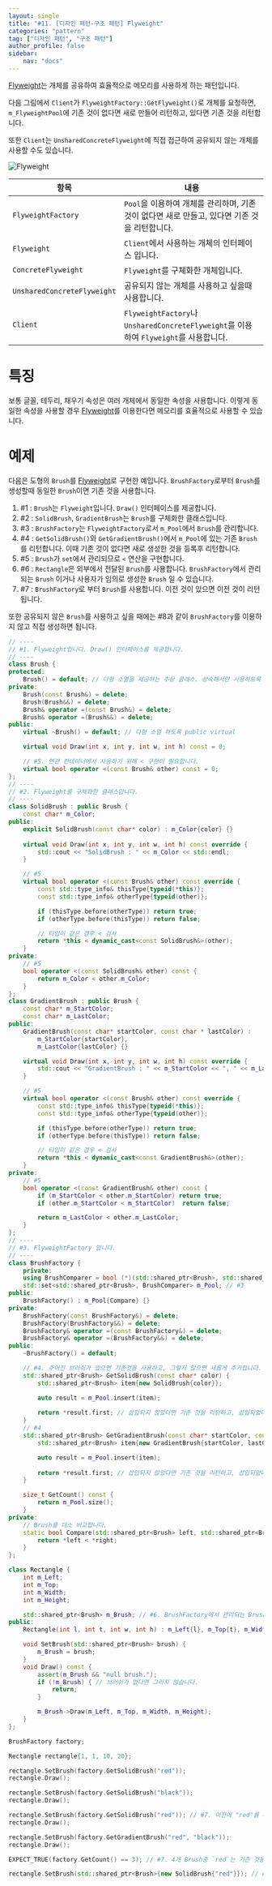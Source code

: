 ```yaml
---
layout: single
title: "#11. [디자인 패턴-구조 패턴] Flyweight"
categories: "pattern"
tag: ["디자인 패턴", "구조 패턴"]
author_profile: false
sidebar: 
    nav: "docs"
---
```


[Flyweight](https://tango1202.github.io/pattern/pattern-flyweight/)는 개체를 공유하여 효율적으로 메모리를 사용하게 하는 패턴입니다.

다음 그림에서 `Client`가 `FlyweightFactory::GetFlyweight()`로 개체를 요청하면, `m_FlyweightPool`에 기존 것이 없다면 새로 만들어 리턴하고, 있다면 기존 것을 리턴합니다. 

또한 `Client`는 `UnsharedConcreteFlyweight`에 직접 접근하여 공유되지 않는 개체를 사용할 수도 있습니다.

![Flyweight](https://github.com/tango1202/tango1202.github.io/assets/133472501/5a2b152b-5ffb-475a-b794-395ca81e9ab3)

|항목|내용|
|--|--|
|`FlyweightFactory`|`Pool`을 이용하여 개체를 관리하며, 기존 것이 없다면 새로 만들고, 있다면 기존 것을 리턴합니다.|
|`Flyweight`|`Client`에서 사용하는 개체의 인터페이스 입니다.|
|`ConcreteFlyweight`|`Flyweight`를 구체화한 개체입니다.|
|`UnsharedConcreteFlyweight`|공유되지 않는 개체를 사용하고 싶을때 사용합니다.|
|`Client`|`FlyweightFactory`나 `UnsharedConcreteFlyweight`를 이용하여 `Flyweight`를 사용합니다.|

# 특징

보통 글꼴, 테두리, 채우기 속성은 여러 개체에서 동일한 속성을 사용합니다. 이렇게 동일한 속성을 사용할 경우 [Flyweight](https://tango1202.github.io/pattern/pattern-flyweight/)를 이용한다면 메모리를 효율적으로 사용할 수 있습니다.

# 예제

다음은 도형의 `Brush`를 [Flyweight](https://tango1202.github.io/pattern/pattern-flyweight/)로 구현한 예입니다. `BrushFactory`로부터 `Brush`를 생성할때 동일한 `Brush`이면 기존 것을 사용합니다.

1. #1 : `Brush`는 `Flyweight`입니다. `Draw()` 인터페이스를 제공합니다.
2. #2 : `SolidBrush`, `GradientBrush`는 `Brush`를 구체화한 클래스입니다.
3. #3 : `BrushFactory`는 `FlyweightFactory`로서 `m_Pool`에서 `Brush`를 관리합니다.
4. #4 : `GetSolidBrush()`와 `GetGradientBrush()`에서 `m_Pool`에 있는 기존 `Brush`를 리턴합니다. 이때 기존 것이 없다면 새로 생성한 것을 등록후 리턴합니다.
5. #5 : `Brush`가 `set`에서 관리되므로 `<` 연산을 구현합니다.
6. #6 : `Rectangle`은 외부에서 전달된 `Brush`를 사용합니다. `BrushFactory`에서 관리되는 `Brush` 이거나 사용자가 임의로 생성한 `Brush` 일 수 있습니다.
7. #7 : `BrushFactory`로 부터 `Brush`를 사용합니다. 이전 것이 있으면 이전 것이 리턴됩니다.

또한 공유되지 않은 `Brush`를 사용하고 싶을 때에는 #8과 같이 `BrushFactory`를 이용하지 않고 직접 생성하면 됩니다.

```cpp
// ----
// #1. Flyweight입니다. Draw() 인터페이스를 제공합니다.
// ----
class Brush {
protected:
    Brush() = default; // 다형 소멸을 제공하는 추상 클래스. 상속해서만 사용하도록 protected
private:
    Brush(const Brush&) = delete;
    Brush(Brush&&) = delete;
    Brush& operator =(const Brush&) = delete;
    Brush& operator =(Brush&&) = delete;          
public:
    virtual ~Brush() = default; // 다형 소멸 하도록 public virtual    

    virtual void Draw(int x, int y, int w, int h) const = 0;    

    // #5. 연관 컨테이너에서 사용하기 위해 < 구현이 필요합니다.
    virtual bool operator <(const Brush& other) const = 0;
};
// ----
// #2. Flyweight를 구체화한 클래스입니다.
// ----
class SolidBrush : public Brush {
    const char* m_Color;
public:
    explicit SolidBrush(const char* color) : m_Color{color} {} 
    
    virtual void Draw(int x, int y, int w, int h) const override {
        std::cout << "SolidBrush : " << m_Color << std::endl;
    }  

    // #5
    virtual bool operator <(const Brush& other) const override {
        const std::type_info& thisType{typeid(*this)};
        const std::type_info& otherType{typeid(other)};

        if (thisType.before(otherType)) return true;
        if (otherType.before(thisType)) return false;

        // 타입이 같은 경우 < 검사
        return *this < dynamic_cast<const SolidBrush&>(other);
    }      
private:
    // #5
    bool operator <(const SolidBrush& other) const {
        return m_Color < other.m_Color;
    }
};
class GradientBrush : public Brush {
    const char* m_StartColor;
    const char* m_LastColor;
public:
    GradientBrush(const char* startColor, const char * lastColor) :
        m_StartColor{startColor}, 
        m_LastColor{lastColor} {}

    virtual void Draw(int x, int y, int w, int h) const override {
        std::cout << "GradientBrush : " << m_StartColor << ", " << m_LastColor << std::endl;
    }

    // #5
    virtual bool operator <(const Brush& other) const override {
        const std::type_info& thisType{typeid(*this)};
        const std::type_info& otherType{typeid(other)};

        if (thisType.before(otherType)) return true;
        if (otherType.before(thisType)) return false;

        // 타입이 같은 경우 < 검사
        return *this < dynamic_cast<const GradientBrush&>(other);
    }  
private:
    // #5
    bool operator <(const GradientBrush& other) const {
        if (m_StartColor < other.m_StartColor) return true;
        if (other.m_StartColor < m_StartColor)  return false;

        return m_LastColor < other.m_LastColor;
    }           
};
// ----
// #3. FlyweightFactory 입니다.
// ----
class BrushFactory {
    private:
    using BrushComparer = bool (*)(std::shared_ptr<Brush>, std::shared_ptr<Brush>);
    std::set<std::shared_ptr<Brush>, BrushComparer> m_Pool; // #3
public:
    BrushFactory() : m_Pool{Compare} {}
private:
    BrushFactory(const BrushFactory&) = delete;
    BrushFactory(BrushFactory&&) = delete;
    BrushFactory& operator =(const BrushFactory&) = delete;
    BrushFactory& operator =(BrushFactory&&) = delete;          
public:
    ~BrushFactory() = default; 

    // #4. 주어진 브러쉬가 있으면 기존것을 사용하고, 그렇지 않으면 새롭게 추가합니다.
    std::shared_ptr<Brush> GetSolidBrush(const char* color) {
        std::shared_ptr<Brush> item{new SolidBrush{color}};

        auto result = m_Pool.insert(item);
        
        return *result.first; // 삽입되지 않았다면 기존 것을 리턴하고, 삽입되었다면 삽입한 것을 리턴합니다.
    }
    // #4
    std::shared_ptr<Brush> GetGradientBrush(const char* startColor, const char* lastColor) {
        std::shared_ptr<Brush> item{new GradientBrush{startColor, lastColor}};

        auto result = m_Pool.insert(item);
        
        return *result.first; // 삽입되지 않았다면 기존 것을 리턴하고, 삽입되었다면 삽입한 것을 리턴합니다.        
    }

    size_t GetCount() const {
        return m_Pool.size();
    }
private:
    // Brush를 대소 비교합니다.
    static bool Compare(std::shared_ptr<Brush> left, std::shared_ptr<Brush> right) {
        return *left < *right;
    }
};

class Rectangle {
    int m_Left;
    int m_Top;
    int m_Width;
    int m_Height;

    std::shared_ptr<Brush> m_Brush; // #6. BrushFactory에서 관리되는 Brush 이거나 사용자가 임의로 생성한 Brush 입니다.
public:
    Rectangle(int l, int t, int w, int h) : m_Left{l}, m_Top{t}, m_Width{w}, m_Height{h} {}

    void SetBrush(std::shared_ptr<Brush> brush) {
        m_Brush = brush;
    }    
    void Draw() const { 
        assert(m_Brush && "null brush.");
        if (!m_Brush) { // 브러쉬가 없다면 그리지 않습니다.
            return;    
        }

        m_Brush->Draw(m_Left, m_Top, m_Width, m_Height);
    }
}; 

BrushFactory factory;

Rectangle rectangle{1, 1, 10, 20};

rectangle.SetBrush(factory.GetSolidBrush("red"));
rectangle.Draw();

rectangle.SetBrush(factory.GetSolidBrush("black"));
rectangle.Draw();

rectangle.SetBrush(factory.GetSolidBrush("red")); // #7. 이전에 "red"를 사용해서, 기존 것을 리턴합니다.
rectangle.Draw();

rectangle.SetBrush(factory.GetGradientBrush("red", "black"));
rectangle.Draw();

EXPECT_TRUE(factory.GetCount() == 3); // #7. 4개 Brush중 `red`는 기존 것을 사용하므로, 3개만 추가되었습니다.       

rectangle.SetBrush(std::shared_ptr<Brush>{new SolidBrush{"red"}}); // #8. 공유되지 않은 Brush를 사용하려면 BrushFactory를 이용하지 않고 직접 생성합니다. 
```

